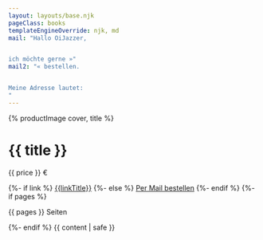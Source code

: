 ```yaml
---
layout: layouts/base.njk
pageClass: books
templateEngineOverride: njk, md
mail: "Hallo OiJazzer,


ich möchte gerne »"
mail2: "« bestellen.


Meine Adresse lautet:
"
---
```


<div class="product">
  {% productImage cover, title %}

  <div class="product__description">
    <h1 class="product__title">{{ title }}</h1>
    <p class="product__price">{{ price }} €</p>
    {%- if link %}
    <a class="button product__button" href="{{link}}">{{linkTitle}}</a>
    {%- else %}
    <a href="mailto:info@oijazz.org?subject={{ title | mailText }}&body={{ mail | mailText }}{{ title | mailText }}{{ mail2 | mailText }}" class="button product__button">Per Mail bestellen</a>
    {%- endif %}
    {%- if pages %}
      <p>{{ pages }} Seiten</p>
    {%- endif %}
    {{ content | safe }}
  </div>
</div>
